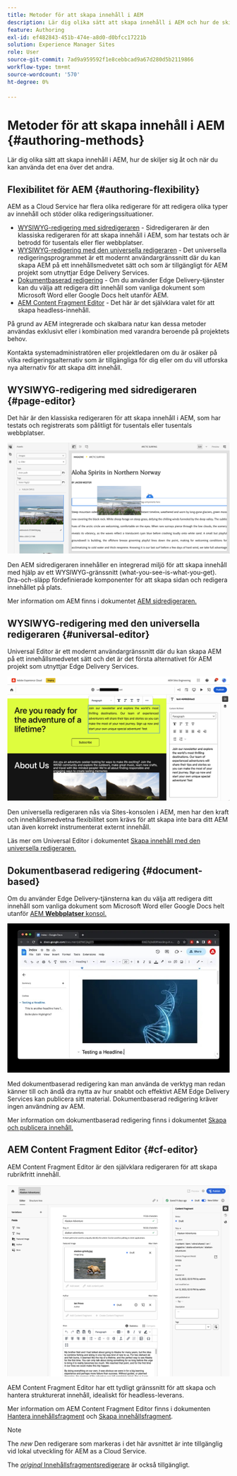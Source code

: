 ```yaml
---
title: Metoder för att skapa innehåll i AEM
description: Lär dig olika sätt att skapa innehåll i AEM och hur de skiljer sig åt.
feature: Authoring
exl-id: ef482843-451b-474e-a8d0-d0bfcc17221b
solution: Experience Manager Sites
role: User
source-git-commit: 7ad9a959592f1e8cebbcad9a67d280d5b2119866
workflow-type: tm+mt
source-wordcount: '570'
ht-degree: 0%

---
```


# Metoder för att skapa innehåll i AEM {#authoring-methods}

Lär dig olika sätt att skapa innehåll i AEM, hur de skiljer sig åt och när du kan använda det ena över det andra.

## Flexibilitet för AEM {#authoring-flexibility}

AEM as a Cloud Service har flera olika redigerare för att redigera olika typer av innehåll och stöder olika redigeringssituationer.

* [WYSIWYG-redigering med sidredigeraren](#page-editor) - Sidredigeraren är den klassiska redigeraren för att skapa innehåll i AEM, som har testats och är betrodd för tusentals eller fler webbplatser.
* [WYSIWYG-redigering med den universella redigeraren](#universal-editor) - Det universella redigeringsprogrammet är ett modernt användargränssnitt där du kan skapa AEM på ett innehållsmedvetet sätt och som är tillgängligt för AEM projekt som utnyttjar Edge Delivery Services.
* [Dokumentbaserad redigering](#document-based) - Om du använder Edge Delivery-tjänster kan du välja att redigera ditt innehåll som vanliga dokument som Microsoft Word eller Google Docs helt utanför AEM.
* [AEM Content Fragment Editor](#cf-editor) - Det här är det självklara valet för att skapa headless-innehåll.

På grund av AEM integrerade och skalbara natur kan dessa metoder användas exklusivt eller i kombination med varandra beroende på projektets behov.

Kontakta systemadministratören eller projektledaren om du är osäker på vilka redigeringsalternativ som är tillgängliga för dig eller om du vill utforska nya alternativ för att skapa ditt innehåll.

## WYSIWYG-redigering med sidredigeraren {#page-editor}

Det här är den klassiska redigeraren för att skapa innehåll i AEM, som har testats och registrerats som pålitligt för tusentals eller tusentals webbplatser.

![AEM](assets/authoring-methods-page-editor.png)

Den AEM sidredigeraren innehåller en integrerad miljö för att skapa innehåll med hjälp av ett WYSIWYG-gränssnitt (what-you-see-is-what-you-get). Dra-och-släpp fördefinierade komponenter för att skapa sidan och redigera innehållet på plats.

Mer information om AEM finns i dokumentet [AEM sidredigeraren.](/help/sites-cloud/authoring/page-editor/introduction.md)

## WYSIWYG-redigering med den universella redigeraren {#universal-editor}

Universal Editor är ett modernt användargränssnitt där du kan skapa AEM på ett innehållsmedvetet sätt och det är det första alternativet för AEM projekt som utnyttjar Edge Delivery Services.

![Universell redigerare](assets/authoring-methods-ue.png)

Den universella redigeraren nås via Sites-konsolen i AEM, men har den kraft och innehållsmedvetna flexibilitet som krävs för att skapa inte bara ditt AEM utan även korrekt instrumenterat externt innehåll.

Läs mer om Universal Editor i dokumentet [Skapa innehåll med den universella redigeraren.](/help/sites-cloud/authoring/universal-editor/authoring.md)

## Dokumentbaserad redigering  {#document-based}

Om du använder Edge Delivery-tjänsterna kan du välja att redigera ditt innehåll som vanliga dokument som Microsoft Word eller Google Docs helt utanför [AEM **Webbplatser** konsol.](/help/sites-cloud/authoring/sites-console/introduction.md)

![Redigera dokumentbaserat innehåll](assets/authoring-methods-document.jpg)

Med dokumentbaserad redigering kan man använda de verktyg man redan känner till och ändå dra nytta av hur snabbt och effektivt AEM Edge Delivery Services kan publicera sitt material. Dokumentbaserad redigering kräver ingen användning av AEM.

Mer information om dokumentbaserad redigering finns i dokumentet [Skapa och publicera innehåll.](/help/edge/docs/authoring.md)

## AEM Content Fragment Editor {#cf-editor}

AEM Content Fragment Editor är den självklara redigeraren för att skapa rubrikfritt innehåll.

![AEM Content Fragment Editor](assets/authoring-methods-cf-editor.png)

AEM Content Fragment Editor har ett tydligt gränssnitt för att skapa och hantera strukturerat innehåll, idealiskt för headless-leverans.

Mer information om AEM Content Fragment Editor finns i dokumenten [Hantera innehållsfragment](/help/sites-cloud/administering/content-fragments/managing.md) och [Skapa innehållsfragment](/help/sites-cloud/administering/content-fragments/managing.md).

>[!NOTE]
>
>The *new* Den redigerare som markeras i det här avsnittet är inte tillgänglig vid lokal utveckling för AEM as a Cloud Service.
>
>The [*original* Innehållsfragmentsredigerare](/help/assets/content-fragments/content-fragments-variations.md) är också tillgängligt.
